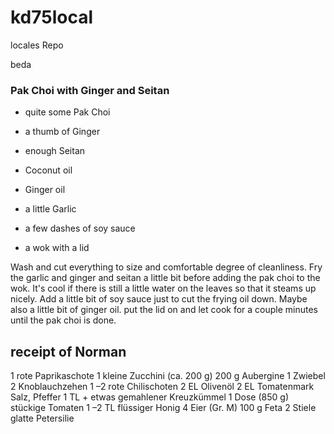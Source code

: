 # kd75local
locales Repo 

 beda


### Pak Choi with Ginger and Seitan

-  quite some Pak Choi

-  a thumb of Ginger

-  enough Seitan

-  Coconut oil

-  Ginger oil

-  a little Garlic

-  a few dashes of soy sauce

-  a wok with a lid

Wash and cut everything to size and comfortable degree of cleanliness.
Fry the garlic and ginger and seitan a little bit before adding the pak choi to the wok. It's cool if there is still a little water on the leaves so that it steams up nicely. Add a little bit of soy sauce just to cut the frying oil down. Maybe also a little bit of ginger oil.
put the lid on and let cook for a couple minutes until the pak choi is done.

## receipt of Norman
1 rote Paprikaschote
1 kleine Zucchini (ca. 200 g)
200 g Aubergine
1 Zwiebel
2 Knoblauchzehen
1 –2 rote Chilischoten
2 EL Olivenöl
2 EL Tomatenmark
Salz, Pfeffer
1 TL + etwas gemahlener Kreuzkümmel
1 Dose (850 g) stückige Tomaten
1 –2 TL flüssiger Honig
4 Eier (Gr. M)
100 g Feta
2 Stiele glatte Petersilie

